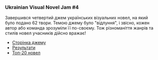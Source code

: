 ### Ukrainian Visual Novel Jam #4

Завершився четвертий джем українських візуальних новел, на який було подано 62 твори. Темою джему було "відлуння", і звісно, кожен автор або команда зрозуміли її по-своєму. Тож різноманіття жанрів та стилів новел учасників дійсно вражає!

* [Сторінка джему](https://itch.io/jam/ukrainian-visual-novel-jam-4)
* [Результати](https://itch.io/jam/ukrainian-visual-novel-jam-4/results)
* [Топ-20 новел](https://kutok.io/jamvn/rezultaty_ukrainian_visual_novel_jam_4-5gej)
